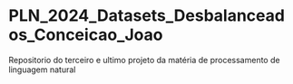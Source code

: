 # PLN_2024_Datasets_Desbalanceados_Conceicao_Joao
Repositorio do terceiro e ultimo projeto da matéria de processamento de linguagem natural
